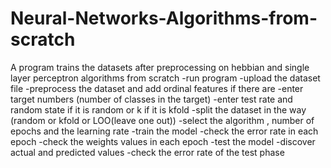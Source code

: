 # Neural-Networks-Algorithms-from-scratch
A program trains the datasets after preprocessing on hebbian and single layer perceptron algorithms from scratch
-run program
-upload the dataset file
-preprocess the dataset and add ordinal features if there are
-enter target numbers (number of classes in the target)
-enter test rate and random state if it is random or k if it is kfold
-split the dataset in the way (random or kfold or LOO(leave one out))
-select the algorithm , number of epochs and the learning rate
-train the model
-check the error rate in each epoch
-check the weights values in each epoch
-test the model
-discover actual and predicted values
-check the error rate of the test phase

